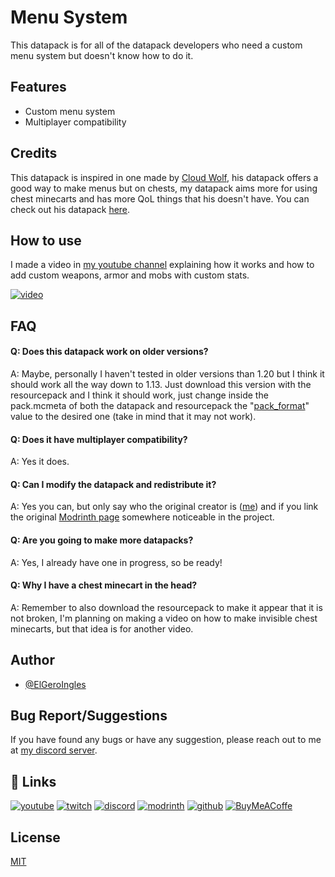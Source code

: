 # Menu System

This datapack is for all of the datapack developers who need a custom menu system but doesn't know how to do it.

## Features

- Custom menu system
- Multiplayer compatibility

## Credits

This datapack is inspired in one made by [Cloud Wolf](https://www.youtube.com/@CloudWolfMinecraft), his datapack offers a good way to make menus but on chests, my datapack aims more for using chest minecarts and has more QoL things that his doesn't have. You can check out his datapack [here](https://youtu.be/OOuRyx0Ipe4).

## How to use

I made a video in [my youtube channel](https://www.youtube.com/@elgeroingles) explaining how it works and how to add custom weapons, armor and mobs with custom stats.

[![video](https://img.youtube.com/vi/gOJTLZfOORY/0.jpg)](https://youtu.be/gOJTLZfOORY)

## FAQ

#### Q: Does this datapack work on older versions?

A: Maybe, personally I haven't tested in older versions than 1.20 but I think it should work all the way down to 1.13. Just download this version with the resourcepack and I think it should work, just change inside the pack.mcmeta of both the datapack and resourcepack the "[pack_format](https://minecraft.fandom.com/wiki/Pack_format)" value to the desired one (take in mind that it may not work).

#### Q: Does it have multiplayer compatibility?

A: Yes it does.

#### Q: Can I modify the datapack and redistribute it?

A: Yes you can, but only say who the original creator is ([me](https://github.com/ElGeroIngles)) and if you link the original [Modrinth page](https://modrinth.com/datapack/gna) somewhere noticeable in the project.

#### Q: Are you going to make more datapacks?

A: Yes, I already have one in progress, so be ready!

#### Q: Why I have a chest minecart in the head?

A: Remember to also download the resourcepack to make it appear that it is not broken, I'm planning on making a video on how to make invisible chest minecarts, but that idea is for another video.

## Author

- [@ElGeroIngles](https://github.com/ElGeroIngles)


## Bug Report/Suggestions

If you have found any bugs or have any suggestion, please reach out to me at [my discord server](https://discord.gg/bGd2QyqjCg).


## 🔗 Links
[![youtube](https://img.shields.io/badge/youtube-ff0000?style=for-the-badge&logo=youtube&logoColor=white)](https://www.youtube.com/@ElGeroIngles)
[![twitch](https://img.shields.io/badge/twitch-6441a5?style=for-the-badge&logo=twitch&logoColor=white)](https://www.twitch.tv/elgeroingles)
[![discord](https://img.shields.io/badge/discord-7289DA?style=for-the-badge&logo=discord&logoColor=white)](https://discord.gg/bGd2QyqjCg)
[![modrinth](https://img.shields.io/badge/modrinth-5AD770?style=for-the-badge&logo=modrinth&logoColor=white)](https://modrinth.com/user/ElGeroIngles)
[![github](https://img.shields.io/badge/github-000000?style=for-the-badge&logo=github&logoColor=white)](https://github.com/ElGeroIngles)
[![BuyMeACoffe](https://img.shields.io/badge/BuyMeACoffe-ffdd02?style=for-the-badge&logo=buymeacoffee&logoColor=white)](https://www.buymeacoffee.com/ElGeroIngles)

## License

[MIT](https://choosealicense.com/licenses/mit/)


